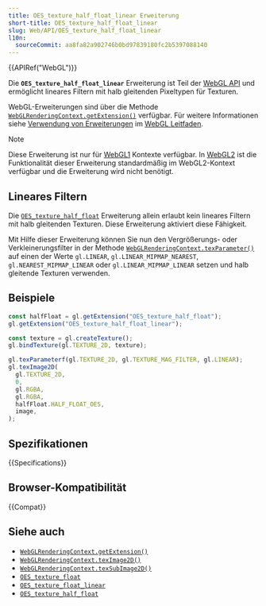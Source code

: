 ```yaml
---
title: OES_texture_half_float_linear Erweiterung
short-title: OES_texture_half_float_linear
slug: Web/API/OES_texture_half_float_linear
l10n:
  sourceCommit: aa8fa82a902746b0bd97839180fc2b5397088140
---
```


{{APIRef("WebGL")}}

Die **`OES_texture_half_float_linear`** Erweiterung ist Teil der [WebGL API](/de/docs/Web/API/WebGL_API) und ermöglicht lineares Filtern mit halb gleitenden Pixeltypen für Texturen.

WebGL-Erweiterungen sind über die Methode [`WebGLRenderingContext.getExtension()`](/de/docs/Web/API/WebGLRenderingContext/getExtension) verfügbar. Für weitere Informationen siehe [Verwendung von Erweiterungen](/de/docs/Web/API/WebGL_API/Using_Extensions) im [WebGL Leitfaden](/de/docs/Web/API/WebGL_API/Tutorial).

> [!NOTE]
> Diese Erweiterung ist nur für [WebGL1](/de/docs/Web/API/WebGLRenderingContext) Kontexte verfügbar. In [WebGL2](/de/docs/Web/API/WebGL2RenderingContext) ist die Funktionalität dieser Erweiterung standardmäßig im WebGL2-Kontext verfügbar und die Erweiterung wird nicht benötigt.

## Lineares Filtern

Die [`OES_texture_half_float`](/de/docs/Web/API/OES_texture_half_float) Erweiterung allein erlaubt kein lineares Filtern mit halb gleitenden Texturen. Diese Erweiterung aktiviert diese Fähigkeit.

Mit Hilfe dieser Erweiterung können Sie nun den Vergrößerungs- oder Verkleinerungsfilter in der Methode [`WebGLRenderingContext.texParameter()`](/de/docs/Web/API/WebGLRenderingContext/texParameter) auf einen der Werte `gl.LINEAR`, `gl.LINEAR_MIPMAP_NEAREST`, `gl.NEAREST_MIPMAP_LINEAR` oder `gl.LINEAR_MIPMAP_LINEAR` setzen und halb gleitende Texturen verwenden.

## Beispiele

```js
const halfFloat = gl.getExtension("OES_texture_half_float");
gl.getExtension("OES_texture_half_float_linear");

const texture = gl.createTexture();
gl.bindTexture(gl.TEXTURE_2D, texture);

gl.texParameterf(gl.TEXTURE_2D, gl.TEXTURE_MAG_FILTER, gl.LINEAR);
gl.texImage2D(
  gl.TEXTURE_2D,
  0,
  gl.RGBA,
  gl.RGBA,
  halfFloat.HALF_FLOAT_OES,
  image,
);
```

## Spezifikationen

{{Specifications}}

## Browser-Kompatibilität

{{Compat}}

## Siehe auch

- [`WebGLRenderingContext.getExtension()`](/de/docs/Web/API/WebGLRenderingContext/getExtension)
- [`WebGLRenderingContext.texImage2D()`](/de/docs/Web/API/WebGLRenderingContext/texImage2D)
- [`WebGLRenderingContext.texSubImage2D()`](/de/docs/Web/API/WebGLRenderingContext/texSubImage2D)
- [`OES_texture_float`](/de/docs/Web/API/OES_texture_float)
- [`OES_texture_float_linear`](/de/docs/Web/API/OES_texture_float_linear)
- [`OES_texture_half_float`](/de/docs/Web/API/OES_texture_half_float)
